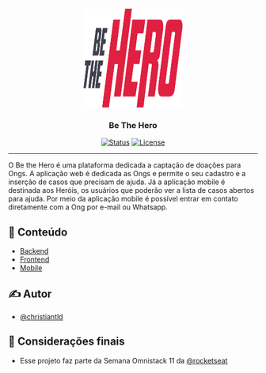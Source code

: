 <p align="center">
  <a href="" rel="noopener">
 <img width=200px height=200px src="./frontend/src/assets/logo.svg" alt="Project logo"></a>
</p>

<h3 align="center">Be The Hero</h3>

<div align="center">

[![Status](https://img.shields.io/badge/status-active-success.svg)]()
[![License](https://img.shields.io/badge/license-MIT-blue.svg)](/LICENSE)

</div>

---

<p align="justified"> O Be the Hero é uma plataforma dedicada a captação de doações para Ongs. A aplicação web é dedicada as Ongs e permite o seu cadastro e a inserção de casos que precisam de ajuda. Já a aplicação mobile é destinada aos Heróis, os usuários que poderão ver a lista de casos abertos para ajuda. Por meio da aplicação mobile é possível entrar em contato diretamente com a Ong por e-mail ou Whatsapp.
    <br> 
</p>

## 📝 Conteúdo

- [Backend](/backend)
- [Frontend](/frontend)
- [Mobile](/mobile)

## ✍️ Autor

- [@christiantld](https://github.com/christiantld)

## 🎉 Considerações finais

- Esse projeto faz parte da Semana Omnistack 11 da [@rocketseat](https://rocketseat.com.br/)
